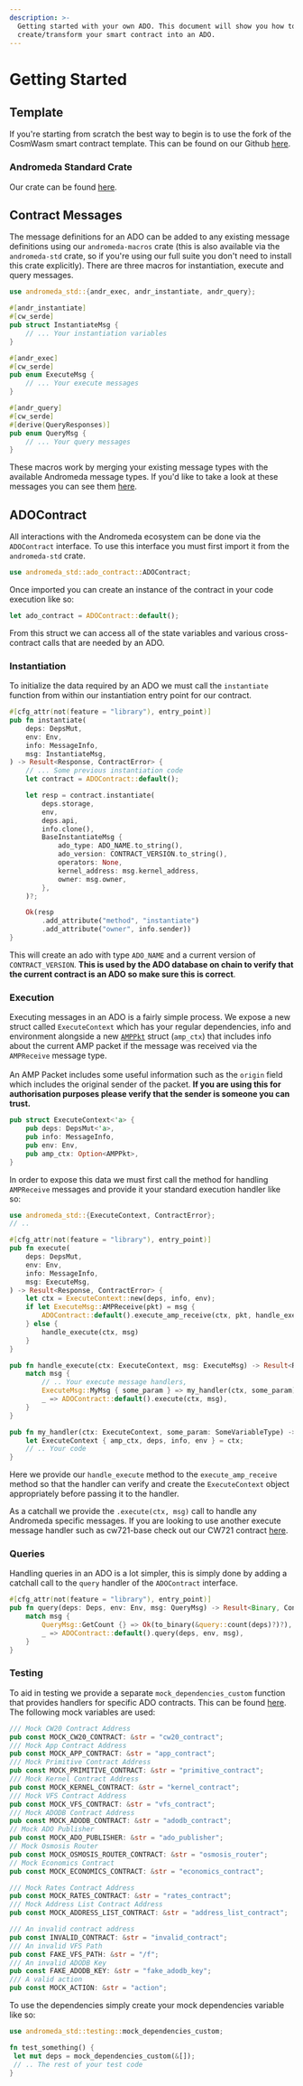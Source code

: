 ```yaml
---
description: >-
  Getting started with your own ADO. This document will show you how to
  create/transform your smart contract into an ADO.
---
```


# Getting Started

## Template

If you're starting from scratch the best way to begin is to use the fork of the CosmWasm smart contract template. This can be found on our Github [here](https://github.com/andromedaprotocol/andr-cw-template).

### Andromeda Standard Crate

Our crate can be found [here](https://crates.io/crates/andromeda-std).

## Contract Messages

The message definitions for an ADO can be added to any existing message definitions using our `andromeda-macros` crate (this is also available via the `andromeda-std` crate, so if you're using our full suite you don't need to install this crate explicitly). There are three macros for instantiation, execute and query messages.

```rust
use andromeda_std::{andr_exec, andr_instantiate, andr_query};

#[andr_instantiate]
#[cw_serde]
pub struct InstantiateMsg {
    // ... Your instantiation variables
}

#[andr_exec]
#[cw_serde]
pub enum ExecuteMsg {
    // ... Your execute messages
}

#[andr_query]
#[cw_serde]
#[derive(QueryResponses)]
pub enum QueryMsg {
    // ... Your query messages
}
```

These macros work by merging your existing message types with the available Andromeda message types. If you'd like to take a look at these messages you can see them [here](https://github.com/andromedaprotocol/andromeda-core/blob/amp/packages/std/src/ado\_base/mod.rs).

## ADOContract

All interactions with the Andromeda ecosystem can be done via the `ADOContract` interface. To use this interface you must first import it from the `andromeda-std` crate.

```rust
use andromeda_std::ado_contract::ADOContract;
```

Once imported you can create an instance of the contract in your code execution like so:

```rust
let ado_contract = ADOContract::default();
```

From this struct we can access all of the state variables and various cross-contract calls that are needed by an ADO.

### Instantiation

To initialize the data required by an ADO we must call the `instantiate` function from within our instantiation entry point for our contract.&#x20;

```rust
#[cfg_attr(not(feature = "library"), entry_point)]
pub fn instantiate(
    deps: DepsMut,
    env: Env,
    info: MessageInfo,
    msg: InstantiateMsg,
) -> Result<Response, ContractError> {
    // ... Some previous instantiation code
    let contract = ADOContract::default();

    let resp = contract.instantiate(
        deps.storage,
        env,
        deps.api,
        info.clone(),
        BaseInstantiateMsg {
            ado_type: ADO_NAME.to_string(),
            ado_version: CONTRACT_VERSION.to_string(),
            operators: None,
            kernel_address: msg.kernel_address,
            owner: msg.owner,
        },
    )?;

    Ok(resp
        .add_attribute("method", "instantiate")
        .add_attribute("owner", info.sender))
}
```

This will create an ado with type `ADO_NAME` and a current version of `CONTRACT_VERSION`. **This is used by the ADO database on chain to verify that the current contract is an ADO so make sure this is correct**.&#x20;

### Execution

Executing messages in an ADO is a fairly simple process. We expose a new struct called `ExecuteContext` which has your regular dependencies, info and environment alongside a new [`AMPPkt`](https://github.com/andromedaprotocol/andromeda-core/blob/amp/packages/std/src/amp/messages.rs#L240) struct (`amp_ctx`) that includes info about the current AMP packet if the message was received via the `AMPReceive` message type. \
\
An AMP Packet includes some useful information such as the `origin` field which includes the original sender of the packet. **If you are using this for authorisation purposes please verify that the sender is someone you can trust.**&#x20;

```rust
pub struct ExecuteContext<'a> {
    pub deps: DepsMut<'a>,
    pub info: MessageInfo,
    pub env: Env,
    pub amp_ctx: Option<AMPPkt>,
}
```

In order to expose this data we must first call the method for handling `AMPReceive` messages and provide it your standard execution handler like so:

```rust
use andromeda_std::{ExecuteContext, ContractError};
// ..

#[cfg_attr(not(feature = "library"), entry_point)]
pub fn execute(
    deps: DepsMut,
    env: Env,
    info: MessageInfo,
    msg: ExecuteMsg,
) -> Result<Response, ContractError> {
    let ctx = ExecuteContext::new(deps, info, env);
    if let ExecuteMsg::AMPReceive(pkt) = msg {
        ADOContract::default().execute_amp_receive(ctx, pkt, handle_execute)
    } else {
        handle_execute(ctx, msg)
    }
}

pub fn handle_execute(ctx: ExecuteContext, msg: ExecuteMsg) -> Result<Response, ContractError> {
    match msg {
        // .. Your execute message handlers,
        ExecuteMsg::MyMsg { some_param } => my_handler(ctx, some_param),
        _ => ADOContract::default().execute(ctx, msg),
    }
}

pub fn my_handler(ctx: ExecuteContext, some_param: SomeVariableType) -> Result<Response, ContractError> {
    let ExecuteContext { amp_ctx, deps, info, env } = ctx;
    // .. Your code
}
```

Here we provide our `handle_execute` method to the `execute_amp_receive` method so that the handler can verify and create the `ExecuteContext` object appropriately before passing it to the handler.

As a catchall we provide the `.execute(ctx, msg)` call to handle any Andromeda specific messages. If you are looking to use another execute message handler such as cw721-base check out our CW721 contract [here](https://github.com/andromedaprotocol/andromeda-core/blob/amp/contracts/non-fungible-tokens/andromeda-cw721/src/contract.rs#L103).

### Queries

Handling queries in an ADO is a lot simpler, this is simply done by adding a catchall call to the `query` handler of the `ADOContract` interface.

```rust
#[cfg_attr(not(feature = "library"), entry_point)]
pub fn query(deps: Deps, env: Env, msg: QueryMsg) -> Result<Binary, ContractError> {
    match msg {
        QueryMsg::GetCount {} => Ok(to_binary(&query::count(deps)?)?),
        _ => ADOContract::default().query(deps, env, msg),
    }
}
```

### Testing

To aid in testing we provide a separate `mock_dependencies_custom` function that provides handlers for specific ADO contracts. This can be found [here](https://github.com/andromedaprotocol/andromeda-core/blob/1.0.rc-1/packages/std/src/testing/mock\_querier.rs). The following mock variables are used:

```rust
/// Mock CW20 Contract Address
pub const MOCK_CW20_CONTRACT: &str = "cw20_contract";
/// Mock App Contract Address
pub const MOCK_APP_CONTRACT: &str = "app_contract";
/// Mock Primitive Contract Address
pub const MOCK_PRIMITIVE_CONTRACT: &str = "primitive_contract";
/// Mock Kernel Contract Address
pub const MOCK_KERNEL_CONTRACT: &str = "kernel_contract";
/// Mock VFS Contract Address
pub const MOCK_VFS_CONTRACT: &str = "vfs_contract";
/// Mock ADODB Contract Address
pub const MOCK_ADODB_CONTRACT: &str = "adodb_contract";
// Mock ADO Publisher
pub const MOCK_ADO_PUBLISHER: &str = "ado_publisher";
// Mock Osmosis Router
pub const MOCK_OSMOSIS_ROUTER_CONTRACT: &str = "osmosis_router";
// Mock Economics Contract
pub const MOCK_ECONOMICS_CONTRACT: &str = "economics_contract";

/// Mock Rates Contract Address
pub const MOCK_RATES_CONTRACT: &str = "rates_contract";
/// Mock Address List Contract Address
pub const MOCK_ADDRESS_LIST_CONTRACT: &str = "address_list_contract";

/// An invalid contract address
pub const INVALID_CONTRACT: &str = "invalid_contract";
/// An invalid VFS Path
pub const FAKE_VFS_PATH: &str = "/f";
/// An invalid ADODB Key
pub const FAKE_ADODB_KEY: &str = "fake_adodb_key";
/// A valid action
pub const MOCK_ACTION: &str = "action";
```

To use the dependencies simply create your mock dependencies variable like so:

```rust
use andromeda_std::testing::mock_dependencies_custom;

fn test_something() {
 let mut deps = mock_dependencies_custom(&[]);
 // .. The rest of your test code
}
```
